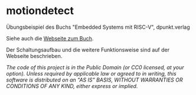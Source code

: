 motiondetect
============

Übungsbeispiel des Buchs "Embedded Systems mit RISC-V", dpunkt.verlag

Siehe auch die [Webseite zum Buch](https://ritschel.at/buch-embedded-systems-auf-den-punkt-gebracht/).

Der Schaltungsaufbau und die weitere Funktionsweise sind auf der Webseite beschrieben.

*The code of this project is in the Public Domain (or CC0 licensed, at your option).
Unless required by applicable law or agreed to in writing, this
software is distributed on an "AS IS" BASIS, WITHOUT WARRANTIES OR
CONDITIONS OF ANY KIND, either express or implied.*
